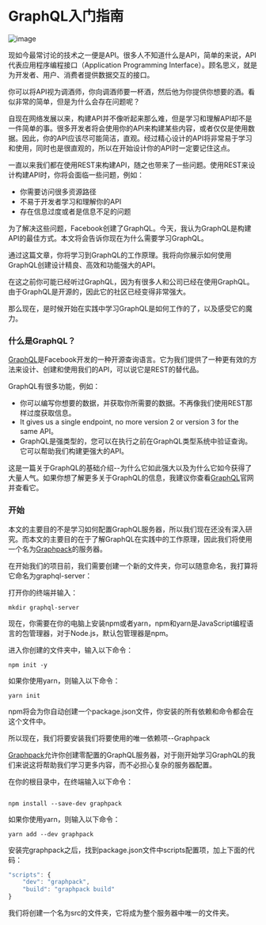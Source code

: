 # GraphQL入门指南

![image](https://cdn-images-1.medium.com/max/2600/1*sbPjm_cUHedMps6Kdy2F-A.jpeg)

现如今最常讨论的技术之一便是API。很多人不知道什么是API，简单的来说，API代表应用程序编程接口（Application Programming Interface）。顾名思义，就是为开发者、用户、消费者提供数据交互的接口。

你可以将API视为调酒师，你向调酒师要一杯酒，然后他为你提供你想要的酒。看似非常的简单，但是为什么会存在问题呢？

自现在网络发展以来，构建API并不像听起来那么难，但是学习和理解API却不是一件简单的事。很多开发者将会使用你的API来构建某些内容，或者仅仅是使用数据。因此，你的API应该尽可能简洁，直观。经过精心设计的API将非常易于学习和使用，同时也是很直观的，所以在开始设计你的API时一定要记住这点。

一直以来我们都在使用REST来构建API，随之也带来了一些问题。使用REST来设计构建API时，你将会面临一些问题，例如：

* 你需要访问很多资源路径
* 不易于开发者学习和理解你的API
* 存在信息过度或者是信息不足的问题

为了解决这些问题，Facebook创建了GraphQL。今天，我认为GraphQL是构建API的最佳方式。本文将会告诉你现在为什么需要学习GraphQL。

通过这篇文章，你将学习到GraphQL的工作原理。我将向你展示如何使用GraphQL创建设计精良、高效和功能强大的API。

在这之前你可能已经听过GraphQL，因为有很多人和公司已经在使用GraphQL。由于GraphQL是开源的，因此它的社区已经变得非常强大。

那么现在，是时候开始在实践中学习GraphQL是如何工作的了，以及感受它的魔力。

### 什么是GraphQL？

[GraphQL](https://graphql.org/)是Facebook开发的一种开源查询语言。它为我们提供了一种更有效的方法来设计、创建和使用我们的API，可以说它是REST的替代品。

GraphQL有很多功能，例如：
* 你可以编写你想要的数据，并获取你所需要的数据。不再像我们使用REST那样过度获取信息。
* It gives us a single endpoint, no more version 2 or version 3 for the same API。
* GraphQL是强类型的，您可以在执行之前在GraphQL类型系统中验证查询。它可以帮助我们构建更强大的API。

这是一篇关于GraphQL的基础介绍--为什么它如此强大以及为什么它如今获得了大量人气。如果你想了解更多关于GraphQL的信息，我建议你查看[GraphQL](https://graphql.org/)官网并查看它。

### 开始

本文的主要目的不是学习如何配置GraphQL服务器，所以我们现在还没有深入研究。而本文的主要目的在于了解GraphQL在实践中的工作原理，因此我们将使用一个名为[Graphpack](https://github.com/glennreyes/graphpack)的服务器。

在开始我们的项目前，我们需要创建一个新的文件夹，你可以随意命名，我打算将它命名为graphql-server：

打开你的终端并输入：

```
mkdir graphql-server

```

现在，你需要在你的电脑上安装npm或者yarn，npm和yarn是JavaScript编程语言的包管理器，对于Node.js，默认包管理器是npm。

进入你创建的文件夹中，输入以下命令：

```
npm init -y

```

如果你使用yarn，则输入以下命令：

```
yarn init 

```

npm将会为你自动创建一个package.json文件，你安装的所有依赖和命令都会在这个文件中。

所以现在，我们将要安装我们将要使用的唯一依赖项--Graphpack

[Graphpack](https://github.com/glennreyes/graphpack)允许你创建零配置的GraphQL服务器，对于刚开始学习GraphQL的我们来说这将帮助我们学习更多内容，而不必担心复杂的服务器配置。

在你的根目录中，在终端输入以下命令：

```

npm install --save-dev graphpack

```

如果你使用yarn，则输入以下命令：

```
yarn add --dev graphpack
```

安装完graphpack之后，找到package.json文件中scripts配置项，加上下面的代码：

```js
"scripts": {
    "dev": "graphpack",
    "build": "graphpack build"
}
```

我们将创建一个名为src的文件夹，它将成为整个服务器中唯一的文件夹。
